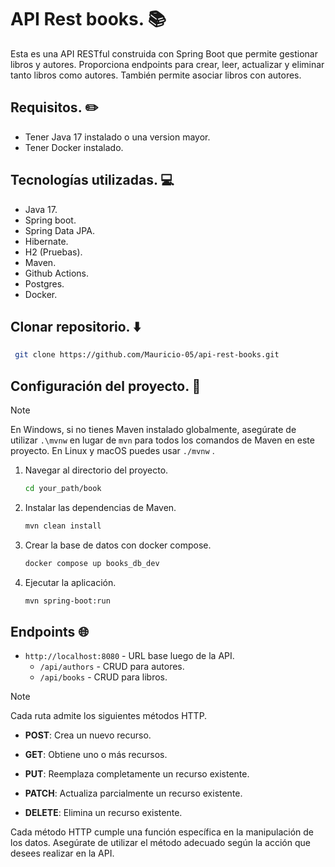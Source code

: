 # API Rest books. 📚
Esta es una API RESTful construida con Spring Boot que permite gestionar libros y autores.
Proporciona endpoints para crear, leer, actualizar y eliminar tanto libros como autores. 
También permite asociar libros con autores.

## Requisitos. ✏️

- Tener Java 17 instalado o una version mayor.
- Tener Docker instalado.

## Tecnologías utilizadas. 💻

- Java 17.
- Spring boot.
- Spring Data JPA.
- Hibernate.
- H2 (Pruebas).
- Maven.
- Github Actions.
- Postgres.
- Docker.

## Clonar repositorio. ⬇️
 ```bash
  git clone https://github.com/Mauricio-05/api-rest-books.git
 ```

## Configuración del proyecto. 🔩

> [!NOTE]
> En Windows, si no tienes Maven instalado globalmente, asegúrate de utilizar `.\mvnw` en lugar de `mvn` 
para todos los comandos de Maven en este proyecto. En Linux y macOS puedes usar `./mvnw` .

1. Navegar al directorio del proyecto.
      ```bash
      cd your_path/book
      ```
2. Instalar las dependencias de Maven.
      ```bash
      mvn clean install
      ```
3. Crear la base de datos con docker compose.
   ```bash
   docker compose up books_db_dev
      ```
4. Ejecutar la aplicación.
   ```bash
   mvn spring-boot:run
      ```

## Endpoints 🌐

- `http://localhost:8080` - URL base luego de la API.
  - `/api/authors` - CRUD para autores.
  - `/api/books` - CRUD para libros.

> [!NOTE]
> Cada ruta admite los siguientes métodos HTTP.

- **POST**: Crea un nuevo recurso.

- **GET**: Obtiene uno o más recursos.

- **PUT**: Reemplaza completamente un recurso existente.

- **PATCH**: Actualiza parcialmente un recurso existente.

- **DELETE**: Elimina un recurso existente.

Cada método HTTP cumple una función específica en la manipulación de los datos. Asegúrate de utilizar el método
adecuado según la acción que desees realizar en la API.


